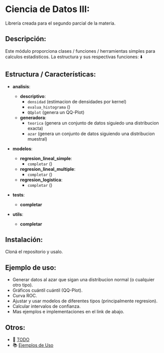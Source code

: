 # Ciencia de Datos III:

 Librería creada para el segundo parcial de la materia.

## Descripción:

 Este módulo proporciona clases / funciones / herramientas simples para calculos estadisticos. La estructura y sus respectivas funciones: ⬇️

## Estructura / Características:

- **analisis**:
    - **descriptivo**:
        - `densidad` (estimacion de densidades por kernel)
        - `evalua_histograma` ()
        - `QQplot` (genera un QQ-Plot)
    - **generadora**:
        - `teorica` (genera un conjunto de datos siguiedo una distribucion exacta)
        - `azar` (genera un conjunto de datos siguiendo una distribucion muestral)

- **modelos**:
    - **regresion_lineal_simple**:
        - `completar` ()
    - **regresion_lineal_multiple**:
        - `completar` ()
    - **regresion_logistica**:
        - `completar` ()

- **tests**:
    - __completar__

- **utils**:
    - __completar__

## Instalación:

 Cloná el repositorio y usalo.

## Ejemplo de uso:

- Generar datos al azar que sigan una distribucion normal (o cualquier otro tipo).
- Gráficos cuántil cuántil (QQ-Plot).
- Curva ROC.
- Ajustar y usar modelos de diferentes tipos (principalmente regresion).
- Calcular intervalos de confianza.
- Mas ejemplos e implementaciones en el link de abajo.

## Otros:

- 🚀 [TODO](TODO.md)
- 📚 [Ejemplos de Uso](EjemplosDeUso.py)
